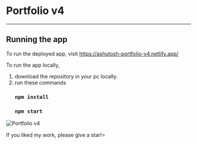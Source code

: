 # Portfolio v4
---
## Running the app

To run the deployed app, visit https://ashutosh-portfolio-v4.netlify.app/

To run the app locally, 

1.  download the repository in your pc locally.
2.  run these commands
    ### `npm install`
    ### `npm start`

![Portfolio v4](https://user-images.githubusercontent.com/40117155/230277778-a1511690-cd2d-433c-ab8b-8e578552f516.png)
    
If you liked my work, please give a star!⭐️
